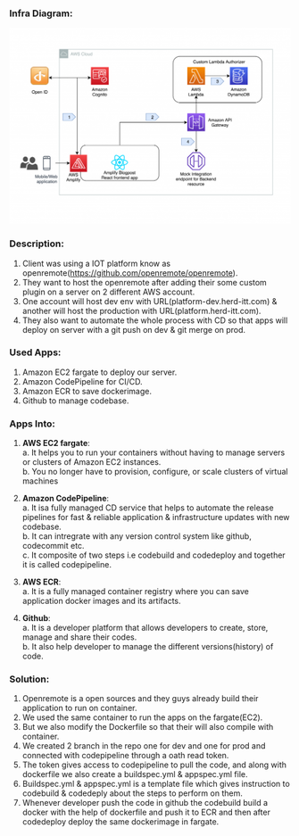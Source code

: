 ### Infra Diagram:
![Screenshot](arch.png)

### Description:
1. Client was using a IOT platform know as openremote(https://github.com/openremote/openremote). <br/>
2. They want to host the openremote after adding their some custom plugin on a server on 2 different AWS account. <br/>
3. One account will host dev env with URL(platform-dev.herd-itt.com) & another will host the production with URL(platform.herd-itt.com). <br/>
4. They also want to automate the whole process with CD so that apps will deploy on server with a git push on dev & git merge on prod. <br/>

### Used Apps:
1. Amazon EC2 fargate to deploy our server. <br/>
2. Amazon CodePipeline for CI/CD. <br/>
3. Amazon ECR to save dockerimage. <br/>
4. Github to manage codebase. <br/>

### Apps Into:
1. **AWS EC2 fargate**: <br/>
                    a. It helps you to run your containers without having to manage servers or clusters of Amazon EC2 instances. <br/>
                    b. You no longer have to provision, configure, or scale clusters of virtual machines <br/>

2. **Amazon CodePipeline**: <br/>
                     a. It isa  fully managed CD service that helps to automate the release pipelines for fast & reliable application & infrastructure updates with new codebase. <br/>
                     b. It can intregrate with any version control system like github, codecommit etc. <br/>
                     c. It composite of two steps i.e codebuild and codedeploy and together it is called codepipeline. <br/>

3. **AWS ECR**: <br/>
            a. It is a fully managed container registry where you can save application docker images and its artifacts. <br/>

4. **Github**: <br/>
            a. It is a developer platform that allows developers to create, store, manage and share their codes. <br/>
            b. It also help developer to manage the different versions(history) of code. <br/>

### Solution:
1. Openremote is a open sources and they guys already build their application to run on container. <br/>
2. We used the same container to run the apps on the fargate(EC2). <br/>
3. But we also modify the Dockerfile so that their will also compile with container. <br/>
4. We created 2 branch in the repo one for dev and one for prod and connected with codepipeline through a oath read token. <br/>
5. The token gives access to codepipeline to pull the code, and along with dockerfile we also create a buildspec.yml & appspec.yml file. <br/>
6. Buildspec.yml & appspec.yml is a template file which gives instruction to codebuild & codedeply about the steps to perform on them. <br/>
7. Whenever developer push the code in github the codebuild build a docker with the help of dockerfile and push it to ECR and then after codedeploy deploy the same dockerimage in fargate. <br/>
